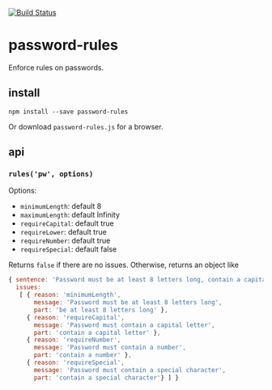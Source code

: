 [![Build Status](https://travis-ci.org/mapbox/password-rules.png)](https://travis-ci.org/mapbox/password-rules)

# password-rules

Enforce rules on passwords.

## install

    npm install --save password-rules

Or download `password-rules.js` for a browser.

## api

### `rules('pw', options)`

Options:

* `minimumLength`: default 8
* `maximumLength`: default Infinity
* `requireCapital`: default true
* `requireLower`: default true
* `requireNumber`: default true
* `requireSpecial`: default false

Returns `false` if there are no issues. Otherwise, returns an object like

```js
{ sentence: 'Password must be at least 8 letters long, contain a capital letter, contain a number, and contain a special character.',
  issues:
   [ { reason: 'minimumLength',
       message: 'Password must be at least 8 letters long',
       part: 'be at least 8 letters long' },
     { reason: 'requireCapital',
       message: 'Password must contain a capital letter',
       part: 'contain a capital letter' },
     { reason: 'requireNumber',
       message: 'Password must contain a number',
       part: 'contain a number' },
     { reason: 'requireSpecial',
       message: 'Password must contain a special character',
       part: 'contain a special character'} ] }
```
